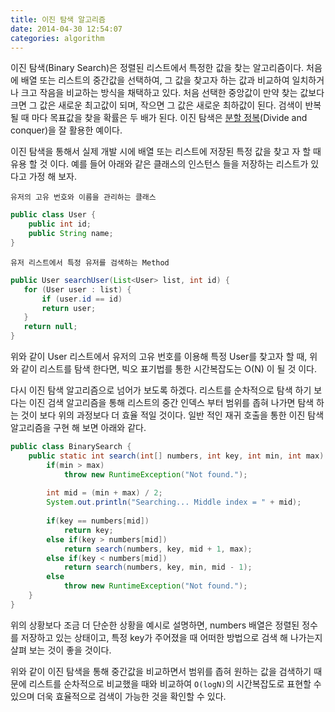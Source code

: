 ```yaml
---
title: 이진 탐색 알고리즘
date: 2014-04-30 12:54:07
categories: algorithm
---
```


이진 탐색(Binary Search)은 정렬된 리스트에서 특정한 값을 찾는 알고리즘이다. 처음에 배열 또는 리스트의 중간값을 선택하여, 그 값을 찾고자 하는 값과 비교하여 일치하거나 크고 작음을 비교하는 방식을 채택하고 있다. 처음 선택한 중앙값이 만약 찾는 값보다 크면 그 값은 새로운 최고값이 되며, 작으면 그 값은 새로운 최하값이 된다. 검색이 반복될 때 마다 목표값을 찾을 확률은 두 배가 된다. 이진 탐색은 [분할 정복](https://ko.wikipedia.org/wiki/%EB%B6%84%ED%95%A0_%EC%A0%95%EB%B3%B5_%EC%95%8C%EA%B3%A0%EB%A6%AC%EC%A6%98)(Divide and conquer)을 잘 활용한 예이다.


이진 탐색을 통해서 실제 개발 시에 배열 또는 리스트에 저장된 특정 값을 찾고 자 할 때 유용 할 것 이다. 예를 들어 아래와 같은 클래스의 인스턴스 들을 저장하는 리스트가 있다고 가정 해 보자.

`유저의 고유 번호와 이름을 관리하는 클래스`

```java
public class User {
    public int id;
    public String name;
}
```

`유저 리스트에서 특정 유저를 검색하는 Method`

```java
public User searchUser(List<User> list, int id) {
   for (User user : list) {
       if (user.id == id)
       return user;
   }
   return null;
}
```

위와 같이 User 리스트에서 유저의 고유 번호를 이용해 특정 User를 찾고자 할 때, 위와 같이 리스트를 탐색 한다면, 빅오 표기법를 통한 시간복잡도는 O(N) 이 될 것 이다.

다시 이진 탐색 알고리즘으로 넘어가 보도록 하겠다. 리스트를 순차적으로 탐색 하기 보다는 이진 검색 알고리즘을 통해 리스트의 중간 인덱스 부터 범위를 좁혀 나가면 탐색 하는 것이 보다 위의 과정보다 더 효율 적일 것이다. 일반 적인 재귀 호출을 통한 이진 탐색 알고리즘을 구현 해 보면 아래와 같다.

```java
public class BinarySearch {
	public static int search(int[] numbers, int key, int min, int max) {
		if(min > max)
			throw new RuntimeException("Not found.");
		
		int mid = (min + max) / 2;
		System.out.println("Searching... Middle index = " + mid);
		
		if(key == numbers[mid])
			return key;
		else if(key > numbers[mid])
			return search(numbers, key, mid + 1, max);
		else if(key < numbers[mid])
			return search(numbers, key, min, mid - 1);
		else
			throw new RuntimeException("Not found.");
	}
}
```

위의 상황보다 조금 더 단순한 상황을 예시로 설명하면, numbers 배열은 정렬된 정수를 저장하고 있는 상태이고, 특정 key가  주어졌을 때 어떠한 방법으로 검색 해 나가는지 살펴 보는 것이 좋을 것이다.

위와 같이 이진 탐색을 통해 중간값을 비교하면서 범위를 좁혀 원하는 값을 검색하기 때문에 리스트를 순차적으로 비교했을 때와 비교하여 `O(logN)`의 시간복잡도로 표현할 수 있으며 더욱 효율적으로 검색이 가능한 것을 확인할 수 있다. 

